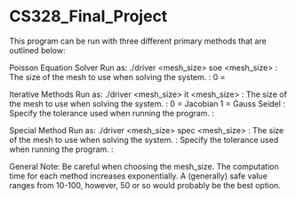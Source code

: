 # CS328_Final_Project

This program can be run with three different primary methods that are outlined below:

Poisson Equation Solver
Run as: ./driver <mesh_size> soe <Method>
<mesh_size> : The size of the mesh to use when solving the system.
<Method> : 0 = 


Iterative Methods
Run as: ./driver <mesh_size> it <Method> <TOL> <Limit>
<mesh_size> : The size of the mesh to use when solving the system.
<Method> : 0 = Jacobian
           1 = Gauss Seidel
<TOL> : Specify the tolerance used when running the program.
<Limit> : 


Special Method
Run as:  ./driver <mesh_size> spec <TOL> <Limit>
<mesh_size> : The size of the mesh to use when solving the system.
<TOL> : Specify the tolerance used when running the program.
<Limit> : 



General Note:
Be careful when choosing the mesh_size. The computation time for each method increases exponentially.
A (generally) safe value ranges from 10-100, however, 50 or so would probably be the best option. 